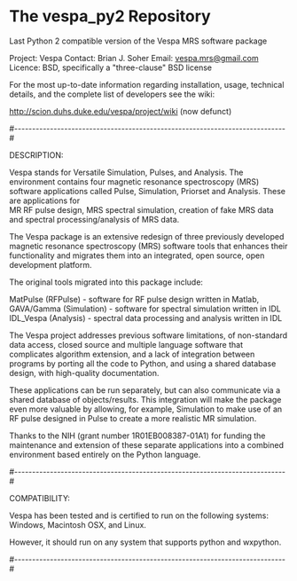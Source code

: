 # The vespa_py2 Repository

Last Python 2 compatible version of the Vespa MRS software package

Project: Vespa
Contact: Brian J. Soher
Email:   vespa.mrs@gmail.com
Licence: BSD, specifically a "three-clause" BSD license

For the most up-to-date information regarding installation, usage, 
technical details, and the complete list of developers see the wiki:

http://scion.duhs.duke.edu/vespa/project/wiki (now defunct)

#----------------------------------------------------------------------------#

DESCRIPTION:

Vespa stands for Versatile Simulation, Pulses, and Analysis. The environment 
contains four magnetic resonance spectroscopy (MRS) software applications 
called Pulse, Simulation, Priorset and Analysis. These are applications for   
MR RF pulse design, MRS spectral simulation, creation of fake MRS data and 
spectral processing/analysis of MRS data.

The Vespa package is an extensive redesign of three previously developed 
magnetic resonance spectroscopy (MRS) software tools that enhances their 
functionality and migrates them into an integrated, open source, open 
development platform. 

The original tools migrated into this package include:  

  MatPulse (RFPulse) - software for RF pulse design written in Matlab, 
  GAVA/Gamma (Simulation) - software for spectral simulation written in IDL
  IDL_Vespa (Analysis) - spectral data processing and analysis written in IDL 

The Vespa project addresses previous software limitations, of non-standard 
data access, closed source and multiple language software that complicates 
algorithm extension, and a lack of integration between programs by porting 
all the code to Python, and using a shared database design, with high-quality
documentation. 

These applications can be run separately, but can also communicate via 
a shared database of objects/results. This integration will make the package
even more valuable by allowing, for example, Simulation to make use of an RF 
pulse designed in Pulse to create a more realistic MR simulation.

Thanks to the NIH (grant number 1R01EB008387-01A1) for funding the maintenance 
and extension of these separate applications into a combined environment based 
entirely on the Python language.

#----------------------------------------------------------------------------#

COMPATIBILITY:

Vespa has been tested and is certified to run on the following systems: 
Windows, Macintosh OSX, and Linux. 

However, it should run on any system that supports python and wxpython.

#----------------------------------------------------------------------------#